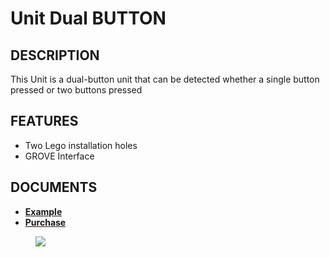 # Unit Dual BUTTON

## DESCRIPTION

This Unit is a dual-button unit that can be detected whether a single button pressed or two buttons pressed

## FEATURES

-  Two Lego installation holes
-  GROVE Interface

## DOCUMENTS

- **[Example](en/file_to_display_null)**
- **[Purchase](https://www.aliexpress.com/store/product/M5Stack-Official-New-Mini-Dual-Button-Unit-Mini-with-GROVE-Port-Cable-Connector-Compatible-with-FIRE/3226069_32923126250.html?spm=a2g1x.12024536.productList_2187621.9)**

<figure>
    <img src="assets/img/product_pics/units/M5GO_Unit_dual_button.png">
</figure>